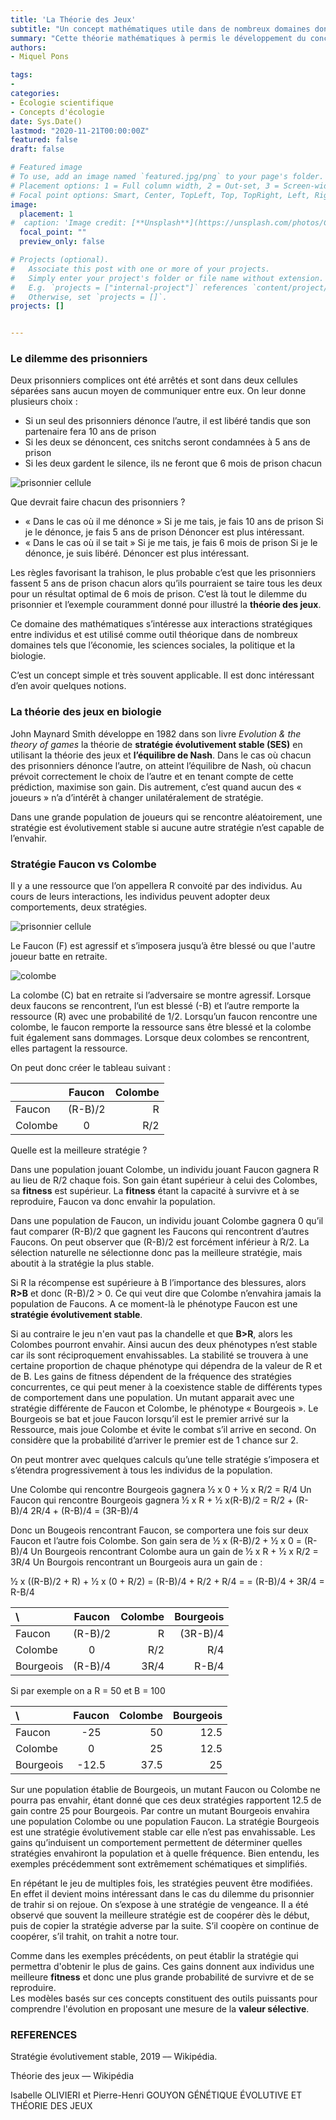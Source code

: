 ```yaml
---
title: 'La Théorie des Jeux'
subtitle: "Un concept mathématiques utile dans de nombreux domaines dont l'écologie."
summary: "Cette théorie mathématiques à permis le développement du concept de stratégie évolutivement stable (SES). Ces notions ont apporté de nouveaux éclairages sur la dynamique évolutive."
authors:
- Miquel Pons

tags:
- 
categories:
- Écologie scientifique
- Concepts d'écologie
date: Sys.Date()
lastmod: "2020-11-21T00:00:00Z"
featured: false
draft: false

# Featured image
# To use, add an image named `featured.jpg/png` to your page's folder.
# Placement options: 1 = Full column width, 2 = Out-set, 3 = Screen-width
# Focal point options: Smart, Center, TopLeft, Top, TopRight, Left, Right, BottomLeft, Bottom, BottomRight
image:
  placement: 1
#  caption: 'Image credit: [**Unsplash**](https://unsplash.com/photos/CpkOjOcXdUY)'
  focal_point: ""
  preview_only: false

# Projects (optional).
#   Associate this post with one or more of your projects.
#   Simply enter your project's folder or file name without extension.
#   E.g. `projects = ["internal-project"]` references `content/project/deep-learning/index.md`.
#   Otherwise, set `projects = []`.
projects: []


---
```


### Le dilemme des prisonniers 

Deux prisonniers complices ont été arrêtés et sont dans deux cellules séparées sans aucun moyen de communiquer entre eux. On leur donne plusieurs choix : 

-	Si un seul des prisonniers dénonce l’autre, il est libéré tandis que son partenaire fera 10 ans de prison
-	Si les deux se dénoncent, ces snitchs seront condamnées à 5 ans de prison
-	Si les deux gardent le silence, ils ne feront que 6 mois de prison chacun

<img class="fit-picture" 
    src="/media/prisonnier.jpg"
    alt="prisonnier cellule"
    title=""> 

Que devrait faire chacun des prisonniers ? 
-	« Dans le cas où il me dénonce »
Si je me tais, je fais 10 ans de prison
Si je le dénonce, je fais 5 ans de prison
Dénoncer est plus intéressant. 
-	« Dans le cas où il se tait »
Si je me tais, je fais 6 mois de prison
Si je le dénonce, je suis libéré. 
Dénoncer est plus intéressant.

Les règles favorisant la trahison, le plus probable c’est que les prisonniers fassent 5 ans de prison chacun alors qu’ils pourraient se taire tous les deux pour un résultat optimal de 6 mois de prison. C’est là tout le dilemme du prisonnier et l’exemple couramment donné pour illustré la **théorie des jeux**.  

Ce domaine des mathématiques s’intéresse aux interactions stratégiques entre individus et est utilisé comme outil théorique dans de nombreux domaines tels que l’économie, les sciences sociales, la politique et la biologie. 

C’est un concept simple et très souvent applicable. Il est donc intéressant d’en avoir quelques notions.

### La théorie des jeux en biologie

John Maynard Smith développe en 1982 dans son livre *Evolution & the theory of games* la théorie de **stratégie évolutivement stable (SES)** en utilisant la théorie des jeux et **l’équilibre de Nash**. Dans le cas où chacun des prisonniers dénonce l’autre, on atteint l’équilibre de Nash, où chacun prévoit correctement le choix de l’autre et en tenant compte de cette prédiction, maximise son gain. Dis autrement, c’est quand aucun des « joueurs » n’a d’intérêt à changer unilatéralement de stratégie.

Dans une grande population de joueurs qui se rencontre aléatoirement, une stratégie est évolutivement stable si aucune autre stratégie n’est capable de l’envahir. 

### Stratégie Faucon vs Colombe

Il y a une ressource que l’on appellera R convoité par des individus.
Au cours de leurs interactions, les individus peuvent adopter deux comportements, deux stratégies. 

<img class="fit-picture" 
    src="/media/faucon.jpg"
    alt="prisonnier cellule"
    title="Lindsey Jayne"> 
    
Le Faucon (F) est agressif et s’imposera jusqu’à être blessé ou que l'autre joueur batte en retraite. 

<img class="fit-picture" 
    src="/media/dove.jpg"
    alt="colombe"
    title="Image by michel kwan from Pixabay"> 

La colombe (C) bat en retraite si l’adversaire se montre agressif. 
Lorsque deux faucons se rencontrent, l’un est blessé (-B) et l’autre remporte la ressource (R) avec une probabilité de 1/2.
Lorsqu’un faucon rencontre une colombe, le faucon remporte la ressource sans être blessé et la colombe fuit également sans dommages.
Lorsque deux colombes se rencontrent,  elles partagent la ressource. 

On peut donc créer le tableau suivant :


|               |     Faucon      |    Colombe     |
| :------------ | :-------------: | -------------: |
| Faucon        |   	(R-B)/2     |     	R        |
| Colombe       |        0        |      R/2       |


Quelle est la meilleure stratégie ? 

Dans une population jouant Colombe, un individu jouant Faucon gagnera R au lieu de R/2 chaque fois. Son gain étant supérieur à celui des Colombes, sa **fitness** est supérieur. La **fitness** étant la capacité à survivre et à se reproduire, Faucon va donc envahir la population. 

Dans une population de Faucon, un individu jouant Colombe gagnera 0 qu’il faut comparer (R-B)/2 que gagnent les Faucons qui rencontrent d’autres Faucons. On peut observer que (R-B)/2 est forcément inférieur à R/2. La sélection naturelle ne sélectionne donc pas la meilleure stratégie, mais aboutit à la stratégie la plus stable.   
  
Si R la récompense est supérieure à B l’importance des blessures, alors **R>B** et donc (R-B)/2 > 0. Ce qui veut dire que Colombe n’envahira jamais la population de Faucons. A ce moment-là le phénotype Faucon est une **stratégie évolutivement stable**.  
  
Si au contraire le jeu n'en vaut pas la chandelle et que **B>R**, alors les Colombes pourront envahir. Ainsi aucun des deux phénotypes n’est stable car ils sont réciproquement envahissables. La stabilité se trouvera à une certaine proportion de chaque phénotype qui dépendra de la valeur de R et de B. Les gains de fitness dépendent de la fréquence des stratégies concurrentes, ce qui peut mener à la coexistence stable de différents types de comportement dans une population. 
Un mutant apparait avec une stratégie différente de Faucon et Colombe, le phénotype « Bourgeois ». 
Le Bourgeois se bat et joue Faucon lorsqu’il est le premier arrivé sur la Ressource, mais joue Colombe et évite le combat s’il arrive en second. On considère que la probabilité d’arriver le premier est de 1 chance sur 2. 

On peut montrer avec quelques calculs qu’une telle stratégie s’imposera et s’étendra progressivement à tous les individus de la population. 


Une Colombe qui rencontre Bourgeois gagnera ½ x 0 + ½ x R/2 = R/4
Un Faucon qui rencontre Bourgeois gagnera ½ x R + ½ x(R-B)/2 = R/2 + (R-B)/4
2R/4 + (R-B)/4 = (3R-B)/4

Donc un Bougeois rencontrant Faucon, se comportera une fois sur deux Faucon et l’autre fois Colombe. Son gain sera de ½ x (R-B)/2 + ½ x 0 = (R-B)/4
Un Bourgeois rencontrant Colombe aura un gain de ½ x R + ½ x R/2 = 3R/4
Un Bourgois rencontrant un Bourgeois aura un gain de :

½ x ((R-B)/2 + R) + ½ x (0 + R/2)  = (R-B)/4 + R/2 + R/4 = = (R-B)/4 + 3R/4 = R-B/4

|      \        |     Faucon      |    Colombe     |   Bourgeois    |
| :------------ | :-------------: | -------------: | -------------: |
| Faucon        |   	(R-B)/2     |     	R        |    (3R-B)/4    |
| Colombe       |        0        |      R/2       |      R/4       |
| Bourgeois     |     (R-B)/4     |      3R/4      |      R-B/4     |



Si par exemple on a R = 50 et B = 100


|      \        |     Faucon      |    Colombe     |   Bourgeois    |
| :------------ | :-------------: | -------------: | -------------: |
| Faucon        |       -25       |     	50       |      12.5      |
| Colombe       |        0        |       25       |      12.5      |
| Bourgeois     |      -12.5      |      37.5      |       25       |

Sur une population établie de Bourgeois, un mutant Faucon ou Colombe ne pourra pas envahir, étant donné que ces deux stratégies rapportent 12.5 de gain contre 25 pour Bourgeois. Par contre un mutant Bourgeois envahira une population Colombe ou une population Faucon. La stratégie Bourgeois est une stratégie évolutivement stable car elle n’est pas envahissable.
Les gains qu’induisent un comportement permettent de déterminer quelles stratégies envahiront la population et à quelle fréquence. Bien entendu, les exemples précédemment sont extrêmement schématiques et simplifiés. 

En répétant le jeu de multiples fois, les stratégies peuvent être modifiées. En effet il devient moins intéressant dans le cas du dilemme du prisonnier de trahir si on rejoue. On s’expose à une stratégie de vengeance. Il a été observé que souvent la meilleure stratégie est de coopérer dès le début, puis de copier la stratégie adverse par la suite. S’il coopère on continue de coopérer, s’il trahit, on trahit a notre tour. 

Comme dans les exemples précédents, on peut établir la stratégie qui permettra d'obtenir le plus de gains. Ces gains donnent aux individus une meilleure **fitness** et donc une plus grande probabilité de survivre et de se reproduire.  
Les modèles basés sur ces concepts constituent des outils puissants pour comprendre l'évolution en proposant une mesure de la **valeur sélective**. 

### REFERENCES
Stratégie évolutivement stable, 2019 ––  Wikipédia.  
  
Théorie des jeux — Wikipédia  
  
Isabelle OLIVIERI  et Pierre-Henri GOUYON GÉNÉTIQUE ÉVOLUTIVE ET THÉORIE DES JEUX

